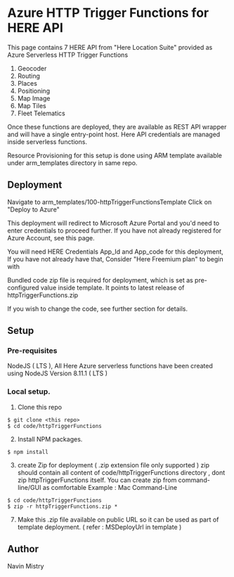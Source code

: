 # Azure HTTP Trigger Functions for HERE API
  This page contains 7 HERE API from "Here Location Suite" provided as Azure Serverless HTTP Trigger Functions

  1. Geocoder
  2. Routing
  3. Places
  4. Positioning
  5. Map Image
  6. Map Tiles
  7. Fleet Telematics

  Once these functions are deployed, they are available as REST API wrapper and will have a single entry-point host. Here API credentials are managed inside serverless functions.
  
  Resource Provisioning for this setup is done using ARM template available under arm_templates directory in same repo.


## Deployment 

  Navigate to arm_templates/100-httpTriggerFunctionsTemplate
  Click on "Deploy to Azure" 
  
  This deployment will redirect to Microsoft Azure Portal and you'd need to enter credentials to proceed further.
  If you have not already registered for Azure Account, see this page. <Page-Link> 
  
  You will need HERE Credentials App_Id and App_code for this deployment, 
  If you have not already have that, Consider "Here Freemium plan" to begin with <Page-Link>
  

  Bundled code zip file is required for deployment, which is set as pre-configured value inside template.
  It points to latest release of httpTriggerFunctions.zip
  
  If you wish to change the code, see further section for details.
  
## Setup

### Pre-requisites 
  NodeJS ( LTS ), All Here Azure serverless functions have been created using NodeJS Version 8.11.1 ( LTS )

### Local setup.

  1. Clone this repo
       
    $ git clone <this repo>
    $ cd code/httpTriggerFunctions
  
  2. Install NPM packages.

    $ npm install

    
  3. create Zip for deployment ( .zip extension file only supported )
    zip should contain all content of code/httpTriggerFunctions directory , dont zip httpTriggerFunctions itself.
    You can create zip from command-line/GUI as comfortable 
    Example : Mac Command-Line
    
    $ cd code/httpTriggerFunctions
    $ zip -r httpTriggerFunctions.zip *
    

  7. Make this .zip file available on public URL so it can be used as part of template deployment. ( refer : MSDeployUrl in template )


## Author 
Navin Mistry 

